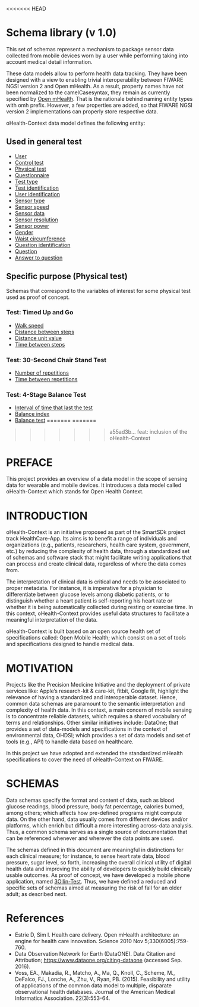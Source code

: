 <<<<<<< HEAD
# Schema library (v 1.0)

This set of schemas represent a mechanism to package sensor data collected from mobile devices worn by a user while performing taking into account medical detail information.

These data models allow to perform health data tracking. They have been designed with a view to enabling trivial interoperability between FIWARE NGSI version 2 and Open mHealth. As a result, property names have not been normalized to the camelCasesyntax, they remain as currently specified by [Open mHealth](http://www.openmhealth.org/). That is the rationale behind naming entity types with omh prefix. However, a few properties are added, so that FIWARE NGSI version 2 implementations can properly store respective data.

oHealth-Context data model defines the following entity:


## Used in general test
* [User](./User/user-1.x.json)
* [Control test](./ClinicalControl/control-test-1.x.json)
* [Physical test](./PhysicalTest/physical-test-1.x.json)
* [Questionnaire](./Questionnaire/questionnaire-1.x.json)
* [Test type](./dataType/test-type-1.x.json)
* [Test identification](./dataType/test-identification-1.x.json)
* [User identification](./dataType/user-identification-1.x.json)
* [Sensor type](./dataType/sensor-type-1.x.json)
* [Sensor speed](./dataType/sensor-speed-1.x.json)
* [Sensor data](./dataType/sensor-data-1.x.json)
* [Sensor resolution](./dataType/sensor-resolution-1.x.json)
* [Sensor power](./dataType/sensor-power-1.x.json)
* [Gender](./dataType/gender-1.x.json)
* [Waist circumference](./dataType/waist-circumference-1.x.json)
* [Question identification](./dataType/question-identification-1.x.json)
* [Question](./dataType/question-1.x.json)
* [Answer to question](./dataType/answer-to-question-1.x.json)

## Specific purpose (Physical test)

Schemas that correspond to the variables of interest for some physical test used as proof of concept.

### Test: Timed Up and Go 
* [Walk speed](./dataType/walk-speed-1.x.json)
* [Distance between steps](./dataType/step-distance-1.x.json)
* [Distance unit value](./dataType/distance-unit-1.x.json)
* [Time between steps](./dataType/latency-1.x.json)

### Test: 30-Second Chair Stand Test
* [Number of repetitions](./dataType/repetitions-1.x.json)
* [Time between repetitions](./dataType/latency-1.x.json)

### Test: 4-Stage Balance Test
* [Interval of time that last the test](http://www.openmhealth.org/schema/omh/duration-unit-value-1.0.json)
* [Balance index](./dataType/balance-index-1.x.json)
* [Balance test](./dataType/balance-test-1.x.json)
=======
=======
>>>>>>> a55ad3b... feat: inclusion of the oHealth-Context
# PREFACE

This project provides an overview of a data model in the scope of sensing data for wearable and mobile devices. It introduces a data model called oHealth-Context which stands for Open Health Context.


# INTRODUCTION

oHealth-Context is an initiative proposed as part of the SmartSDk project track HealthCare-App. Its aims is to benefit a range of individuals and organizations (e.g., patients, researchers, health care system, government, etc.) by reducing the complexity of health data, through a standardized set of schemas and software stack that might facilitate writing applications that can process and create clinical data, regardless of where the data comes from.

The interpretation of clinical data is critical and needs to be associated to proper metadata. For instance, it is imperative for a physician to differentiate between glucose levels among diabetic patients, or to distinguish whether a heart patient is self-reporting his heart rate or whether it is being automatically collected during resting or exercise time. In this context, oHealth-Context provides useful data structures to facilitate a meaningful interpretation of the data. 

oHealth-Context is built based on an open source health set of specifications called: Open Mobile Health; which consist on a set of tools and specifications designed to handle medical data. 

# MOTIVATION

Projects like the Precision Medicine Initiative and the deployment of private services like: Apple’s research-kit & care-kit, fitbit, Google fit, highlight the relevance of having a standardized and interoperable dataset. Hence, common data schemas are paramount to the semantic interpretation and complexity of health data. In this context, a main concern of mobile sensing is to concentrate reliable datasets, which requires a shared vocabulary of terms and relationships. Other similar initiatives include: DataOne; that provides a set of data-models and specifications in the context of environmental data, OHDSI; which provides a set of data models and set of tools (e.g., API) to handle data based on healthcare. 

In this project we have adopted and extended the standardized mHealth specifications to cover the need of oHealth-Context on FIWARE.

# SCHEMAS

Data schemas specify the format and content of data, such as blood glucose readings, blood pressure, body fat percentage, calories burned, among others; which affects how pre-defined programs might compute data. On the other hand, data usually comes from different devices and/or platforms, which enrich but difficult a more interesting across-data analysis. Thus, a common schema serves as a single source of documentation that can be referenced whenever and wherever the data points are used.

The schemas defined in this document are meaningful in distinctions for each clinical measure; for instance, to sense heart rate data, blood pressure, sugar level, so forth, increasing the overall clinical utility of digital health data and improving the ability of developers to quickly build clinically usable outcomes. As proof of concept, we have developed a mobile phone application, named [3Ollin-Test](https://bitbucket.org/netzahdzc/3ollin-test). Thus, we have defined a reduced and specific sets of schemas aimed at measuring the risk of fall for an older adult; as described next.

# References
*  Estrie D, Sim I. Health care delivery. Open mHealth architecture: an engine for health care innovation. Science 2010 Nov 5;330(6005):759-760.
* Data Observation Network for Earth (DataONE). Data Citation and Attribution; https://www.dataone.org/citing-dataone (accessed Sep. 2016).
* Voss, EA., Makadia, R., Matcho, A., Ma, Q., Knoll, C., Scheme, M., DeFalco, FJ., Lonche, A., Zhu, V., Ryan, PB. (2015). Feasibility and utility of applications of the common data model to multiple, disparate observational health databases. Journal of the American Medical Informatics Association. 22(3):553-64.
